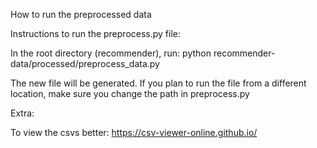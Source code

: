 How to run the preprocessed data

Instructions to run the preprocess.py file:

In the root directory (recommender), run: 
python recommender-data/processed/preprocess_data.py

The new file will be generated. 
If you plan to run the file from a different location, make sure you change the path in preprocess.py

Extra:


To view the csvs better: https://csv-viewer-online.github.io/

